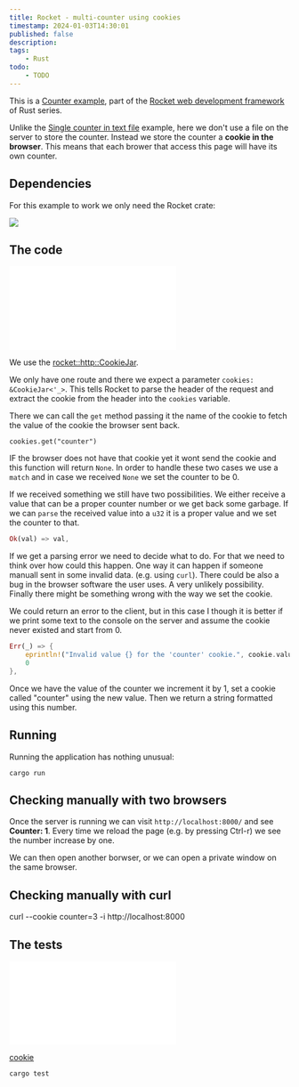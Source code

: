 ```yaml
---
title: Rocket - multi-counter using cookies
timestamp: 2024-01-03T14:30:01
published: false
description:
tags:
    - Rust
todo:
    - TODO
---
```


This is a [Counter example](https://code-maven.com/counter), part of the [Rocket web development framework](/rocket) of Rust series.

Unlike the [Single counter in text file](/rocket-single-counter-in-text-file) example, here we don't use a file on the server to store the counter.
Instead we store the counter a **cookie in the browser**. This means that each brower that access this page will have its own counter.


## Dependencies

For this example to work we only need the Rocket crate:

![](examples/rocket/multi-counter-using-cookies/Cargo.toml)


## The code

![](examples/rocket/multi-counter-using-cookies/src/main.rs)


We use the [rocket::http::CookieJar](https://api.rocket.rs/v0.5/rocket/http/struct.CookieJar.html).

We only have one route and there we expect a parameter `cookies: &CookieJar<'_>`. This tells Rocket to parse the header of the request and
extract the cookie from the header into the `cookies` variable.

There we can call the `get` method passing it the name of the cookie to fetch the value of the cookie the browser sent back.

```
cookies.get("counter")
```

IF the browser does not have that cookie yet it wont send the cookie and this function will return `None`. In order to handle these two cases we use a `match` and
in case we received `None` we set the counter to be 0.

If we received something we still have two possibilities. We either receive a value that can be a proper counter number or we get back some garbage.
If we can `parse` the received value into a `u32` it is a proper value and we set the counter to that.

```rust
Ok(val) => val,
```

If we get a parsing error we need to decide what to do. For that we need to think over how could this happen. One way it can happen if someone manuall sent in some invalid data. (e.g. using `curl`).
There could be also a bug in the browser software the user uses. A very unlikely possibility.
Finally there might be something wrong with the way we set the cookie.

We could return an error to the client, but in this case I though it is better if we print some text to the console on the server and assume the cookie never existed and start from 0.

```rust
Err(_) => {
    eprintln!("Invalid value {} for the 'counter' cookie.", cookie.value());
    0
},
```

Once we have the value of the counter we increment it by 1, set a cookie called "counter" using the new value.
Then we return a string formatted using this number.

## Running

Running the application has nothing unusual:

```
cargo run
```

## Checking manually with two browsers

Once the server is running we can visit `http://localhost:8000/`  and see **Counter: 1**.
Every time we reload the page (e.g. by pressing Ctrl-r) we see the number increase by one.

We can then open another borwser, or we can open a private window on the same browser.


## Checking manually with curl


curl --cookie counter=3 -i http://localhost:8000

## The tests

![](examples/rocket/multi-counter-using-cookies/src/tests.rs)

[cookie](https://api.rocket.rs/v0.5/rocket/local/blocking/struct.LocalRequest.html#method.cookie)

```
cargo test
```
